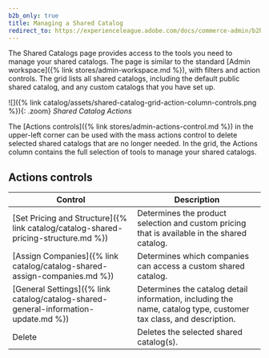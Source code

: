 ```yaml
---
b2b_only: true
title: Managing a Shared Catalog
redirect_to: https://experienceleague.adobe.com/docs/commerce-admin/b2b/shared-catalogs/catalog-shared-manage.html
---
```


The Shared Catalogs page provides access to the tools you need to manage your shared catalogs. The page is similar to the standard [Admin workspace]({% link stores/admin-workspace.md %}), with filters and action controls. The grid lists all shared catalogs, including the default public shared catalog, and any custom catalogs that you have set up.

![]({% link catalog/assets/shared-catalog-grid-action-column-controls.png %}){: .zoom}
*Shared Catalog Actions*

The [Actions controls]({% link stores/admin-actions-control.md %}) in the upper-left corner can be used with the mass actions control to delete selected shared catalogs that are no longer needed. In the grid, the Actions column contains the full selection of tools to manage your shared catalogs.

## Actions controls

|Control|Description|
|------|-----------|
|[Set Pricing and Structure]({% link catalog/catalog-shared-pricing-structure.md %})|Determines the product selection and custom pricing that is available in the shared catalog.|
|[Assign Companies]({% link catalog/catalog-shared-assign-companies.md %})|Determines which companies can access a custom shared catalog.|
|[General Settings]({% link catalog/catalog-shared-general-information-update.md %})|Determines the catalog detail information, including the name, catalog type, customer tax class, and description.|
|Delete|Deletes the selected shared catalog(s).|
